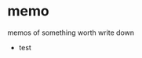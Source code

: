 # memo
memos of something worth write down
- test



<!--stackedit_data:
eyJoaXN0b3J5IjpbLTQ0MjM5MTk5M119
-->